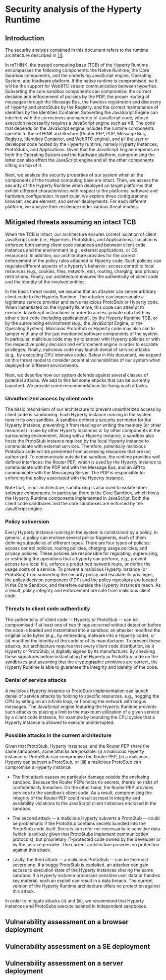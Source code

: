 # Security analysis of the Hyperty Runtime

## Introduction

The security analysis contained in this document refers to the runtime architecture described in [[1]](https://github.com/reTHINK-project/core-framework/blob/master/docs/specs/runtime/runtime-architecture.md).

In reTHINK, the trusted computing base (TCB) of the Hyperty Runtime encompasses the following components: the Native Runtime, the Core Sandbox components, and the underlying JavaScript engine, Operating System, and hardware platform. If the native runtime is compromised, so it will be the support for WebRTC stream communication between hyperties. Subverting the core sandbox components can compromise: the correct decision and enforcement of policies by the PDP, the proper routing of messages through the Message Bus, the flawless registration and discovery of Hyperty and protoStubs by the Registry, and the correct maintenance of identities by the Identities Container. Subverting the JavaScript Engine can interfere with the correctness and security of JavaScript code, whose execution necessarily requires a JavaScript engine such as V8. The code that depends on the JavaScript engine includes the runtime components specific to the reTHINK architecture (Router PEP, PDP, Message Bus, Registry, Identities Container, and WebRTC engine), and all the user or developer code hosted by the Hyperty runtime, namely Hyperty Instances, ProtoStubs, and Applications. Given that the JavaScript Engine depends on both the Operating System and the hardware platform, compromising the latter can also affect the JavaScript engine and all the other components sitting on top of it.

Next, we analyze the security properties of our system when all the components of the trusted computing base are intact. Then, we assess the security of the Hyperty Runtime when deployed on target platforms that exhibit different characteristics with respect to the platforms’ software and hardware configuration. In particular, we explore three configurations: browser, secure element, and server deployments. For each different platform, we analyze their resilience under various threat models.


## Mitigated threats assuming an intact TCB

When the TCB is intact, our architecture ensures correct isolation of client JavaScript code (i.e., Hyperties, ProtoStubs, and Applications). Isolation is enforced both among client code instances and between client code instances and the environment (e.g., external applications, or OS resources). In addition, our architecture provides for the correct enforcement of the policy rules attached to Hyperty code. Such policies can regulate different aspects of a hyperty’s behavior: access control to local resources (e.g., cookies, files, network, etc), routing, charging, and privacy restrictions. Finally, our architecture ensures the authenticity of client code and the identity of the involved entities.

In the basic threat model, we assume that an attacker can server arbitrary client code to the Hyperty Runtime. The attacker can impersonate a legitimate service provider and serve malicious ProtoStub or Hyperty code. When instantiated on the Hyperty Runtime, this code can attempt to execute JavaScript instructions in order to access private data held: by other client code (including applications’), by the Hyperty Runtime TCB, or by the surrounding environment (e.g., the JavaScript Engine, or the Operating System). Malicious ProtoStub or Hyperty code may also aim to tamper with any of the just mentioned software components of the system. In particular, malicious code may try to tamper with Hyperty policies or with the respective policy decision and enforcement engine in order to escalate privileges. Finally, malicious code may launch denial of service attacks (e.g., by executing CPU intensive code). Below in this document, we expand on this threat model to consider potential vulnerabilities of our system when deployed on different environments.

Next, we describe how our system defends against several classes of potential attacks. We add to this list some attacks that can be currently launched. We provide some recommendations for fixing such attacks.

### Unauthorized access by client code

The basic mechanism of our architecture to prevent unauthorized access by client code is sandboxing. Each Hyperty instance running in the system runs in its own sandbox. A sandbox defines a security perimeter for the Hyperty instance, preventing it from reading or writing the memory (or other resources) in use by other Hyperty instances or by other components in the surrounding environment. Along with a Hyperty instance, a sandbox also hosts the ProtoStub instance required by the local Hyperty instance to communicate with external services. Therefore, potentially malicious ProtoSub code will be prevented from accessing resources that are not authorized. To communicate outside the sandbox, the runtime provides well defined interfaces: the Router PEP, which is used by the Hyperty instance to communicate with the PDP and with the Message Bus, and an API to communicate with the Messaging Server. The PDP is responsible for enforcing the policy associated with the Hyperty instance.

Note that, in our architecture, sandboxing is also used to isolate other software components. In particular, there is the Core Sandbox, which hosts the Hyperty Runtime components implemented in JavaScript. Both the client code sandboxes and the core sandboxes are enforced by the JavaScript engine.

### Policy subversion

Every Hyperty instance running in the system is constrained by a policy. In general, a policy can enclose several policy fragments, each of them defining subpolicies of different types. There are four types of policies: access control policies, routing policies, charging usage policies, and privacy policies. These policies are responsible for regulating, supervising, or restricting the operations that a hyperty can perform, e.g., prevent access to a local file, enforce a predefined network route, or define the usage costs of a service. To prevent a malicious Hyperty instance (or ProtoSub) from subverting the security policy and escalate its privileges, the policy decision component (PDP) and the policy repository are located in the Core Sandbox, and therefore outside the Hyperty instance’s reach. As a result, policy integrity and enforcement are safe from malicious client code.

### Threats to client code authenticity

The authenticity of client code -- Hyperty or ProtoStub -- can be compromised if at least one of two things occurred without detection before the code is loaded and instantiated into a sandbox: an attacker modified the original code bytes (e.g., by embedding malware into a Hyperty code), or (ii) modified the identity of the code or of its manufacturer. To prevent these attacks, our architecture requires that every client code distribution, be it Hyperty or ProtoStub, is digitally signed by its manufacturer. By checking these signatures before instantiating the Hyperty or ProtoStub code on the sandboxes and assuming that the cryptographic primitives are correct, the Hyperty Runtime is able to guarantee the integrity and identity of the code.

### Denial of service attacks

A malicious Hyperty instance or ProtoStub implementation can launch denial of service attacks by holding to specific resources, e.g., hogging the CPU by sitting on an infinite loop, or flooding the network with bogus messages. The JavaScript engine featuring the Hyperty Runtime prevents such attacks by placing a limit to the maximum utilization of a given service by a client code instance, for example by bounding the CPU cycles that a Hyperty instance is allowed to execute uninterrupted.

### Possible attacks in the current architecture

Given that ProtoStub, Hyperty instances, and the Router PEP share the same sandboxes, some attacks are possible: (i) a malicious Hyperty instance or ProtoStub can compromise the Router PEP, (ii) a malicious Hyperty can subvert a ProtoStub, or (iii) a malicious ProtoStub can compromise a Hyperty instance.

 * The first attack causes no particular damage outside the enclosing sandbox. Because the Router PEPs holds no secrets, there’s no risks of confidentiality breaches. On the other hand, the Router PEP provides services to the sandbox’s client code. As a result, compromising the integrity of the Router PEP could result at most in integrity and availability violations to the JavaScript client instances enclosed in the sandbox.

 * The second attack -- a malicious Hyperty subverts a ProtoStub -- could be problematic if the ProtoStub contains secrets bundled into the ProtoStub code itself. Secrets can refer not necessarily to sensitive data (which is unlikely given that ProtoStubs implement communication protocols), but proprietary  IT-protected code owned by the developer or by the service provider. The current architecture provides no protection against this attack.

 * Lastly, the third attack -- a malicious ProtoStub -- can be the most severe one. If a buggy ProtoStub is exploited, an attacker can gain access to execution state of the Hyperty instances sharing the same sandbox. If a Hyperty instance processes sensitive user data or handles key material, such an exploit can result in a data breach. The current version of the Hyperty Runtime architecture offers no protection against this attack.

In order to mitigate attacks (ii) and (iii), we recommend that Hyperty instances and ProtoSubs execute isolated in independent sandboxes.


## Vulnerability assessment on a browser deployment


## Vulnerability assessment on a SE deployment


## Vulnerability assessment on a server deployment
